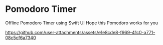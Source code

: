 # Pomodoro Timer
Offline Pomodoro Timer using Swift UI
Hope this Pomodoro works for you

https://github.com/user-attachments/assets/e1e8cde8-f969-41c0-a771-08c5cf6a7340

